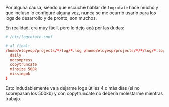 ---
---

Por alguna causa, siendo que escuché hablar de `logrotate` hace mucho y que
incluso lo configuré alguna vez, nunca se me ocurrió usarlo para los logs de
desarrollo y de pronto, son muchos.

En realidad, era muy fácil, pero lo dejo acá por las dudas:

``` conf
# /etc/logrotate.conf

# al final:
/home/eloyesp/projects/*/log/*.log /home/eloyesp/projects/*/*/log/*.log /home/eloyesp/projects/*/*/*/log/*.log {
  daily
  nocompress
  copytruncate
  minsize 500k
  missingok
}
```

Esto indudablemente va a dejarme logs útiles 4 o más días (si no sobrepasan los
500kb) y con copytruncate no debería molestarme mientras trabajo.
